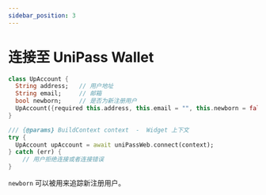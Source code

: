 ```yaml
---
sidebar_position: 3
---
```


# 连接至 UniPass Wallet

```dart
class UpAccount {
  String address;   // 用户地址
  String email;     // 邮箱
  bool newborn;     // 是否为新注册用户
  UpAccount({required this.address, this.email = "", this.newborn = false});
}

/// {@params} BuildContext context  -  Widget 上下文
try {
  UpAccount upAccount = await uniPassWeb.connect(context);
} catch (err) {
	// 用户拒绝连接或者连接错误
}
```

`newborn` 可以被用来追踪新注册用户。
